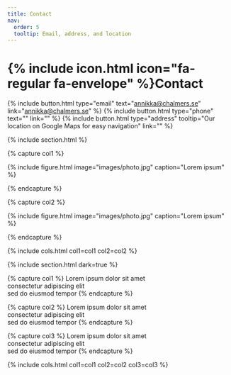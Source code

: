 ```yaml
---
title: Contact
nav:
  order: 5
  tooltip: Email, address, and location
---
```


# {% include icon.html icon="fa-regular fa-envelope" %}Contact


{%
  include button.html
  type="email"
  text="annikka@chalmers.se"
  link="annikka@chalmers.se"
%}
{%
  include button.html
  type="phone"
  text=""
  link=""
%}
{%
  include button.html
  type="address"
  tooltip="Our location on Google Maps for easy navigation"
  link=""
%}

{% include section.html %}

{% capture col1 %}

{%
  include figure.html
  image="images/photo.jpg"
  caption="Lorem ipsum"
%}

{% endcapture %}

{% capture col2 %}

{%
  include figure.html
  image="images/photo.jpg"
  caption="Lorem ipsum"
%}

{% endcapture %}

{% include cols.html col1=col1 col2=col2 %}

{% include section.html dark=true %}

{% capture col1 %}
Lorem ipsum dolor sit amet  
consectetur adipiscing elit  
sed do eiusmod tempor
{% endcapture %}

{% capture col2 %}
Lorem ipsum dolor sit amet  
consectetur adipiscing elit  
sed do eiusmod tempor
{% endcapture %}

{% capture col3 %}
Lorem ipsum dolor sit amet  
consectetur adipiscing elit  
sed do eiusmod tempor
{% endcapture %}

{% include cols.html col1=col1 col2=col2 col3=col3 %}
